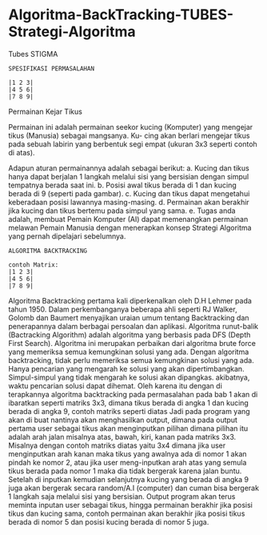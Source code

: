 # Algoritma-BackTracking-TUBES-Strategi-Algoritma
Tubes STIGMA

	SPESIFIKASI PERMASALAHAN
	
	|1 2 3|
	|4 5 6|
	|7 8 9|


Permainan Kejar Tikus
 
Permainan ini adalah permainan seekor kucing (Komputer) yang mengejar tikus (Manusia) sebagai mangsanya. Ku-
cing akan berlari mengejar tikus pada sebuah labirin yang berbentuk segi empat (ukuran 3x3 seperti contoh di atas).

Adapun aturan permainannya adalah sebagai berikut:
a. Kucing dan tikus hanya dapat berjalan 1 langkah melalui sisi yang bersisian dengan simpul tempatnya berada saat
ini.
b. Posisi awal tikus berada di 1 dan kucing berada di 9 (seperti pada gambar).
c. Kucing dan tikus dapat mengetahui keberadaan posisi lawannya masing-masing.
d. Permainan akan berakhir jika kucing dan tikus bertemu pada simpul yang sama.
e. Tugas anda adalah, membuat Pemain Komputer (AI) dapat memenangkan permainan melawan Pemain Manusia
dengan menerapkan konsep Strategi Algoritma yang pernah dipelajari sebelumnya. 

	ALGORITMA BACKTRACKING
	
	contoh Matrix:
	|1 2 3|
	|4 5 6|
	|7 8 9|

Algoritma Backtracking  pertama kali diperkenalkan oleh D.H Lehmer pada tahun 1950. Dalam perkembanganya beberapa ahli seperti RJ Walker, Golomb dan Baumert menyajikan uraian umum tentang Backtracking dan penerapannya dalam berbagai persoalan dan aplikasi. Algoritma runut-balik (Bactracking Algorithm) adalah algoritma yang berbasis pada DFS (Depth First Search). Algoritma ini merupakan perbaikan dari algoritma brute force yang memeriksa semua kemungkinan solusi yang ada. Dengan algoritma backtracking, tidak perlu memeriksa semua kemungkinan solusi yang ada. Hanya pencarian yang mengarah ke solusi yang akan dipertimbangkan. Simpul-simpul yang tidak mengarah ke solusi akan dipangkas. akibatnya, waktu pencarian solusi dapat dihemat.
Oleh karena itu dengan di terapkannya algoritma backtracking pada permasalahan pada bab 1 akan di ibaratkan seperti matriks 3x3, dimana tikus  berada di angka 1 dan kucing berada di angka 9, contoh matriks seperti diatas
Jadi pada program yang akan di buat nantinya akan menghasilkan output, dimana pada output pertama user sebagai tikus akan menginputkan pilihan dimana pilihan itu adalah arah jalan misalnya atas, bawah, kiri, kanan pada matriks 3x3. Misalnya dengan contoh matriks diatas yaitu 3x4 dimana jika user menginputkan arah kanan maka tikus yang awalnya ada di nomor 1 akan pindah ke nomor 2, atau jika user meng-inputkan arah atas yang semula tikus berada pada nomor 1 maka dia tidak bergerak karena jalan buntu. Setelah di inputkan kemudian selanjutnya kucing yang berada di angka 9 juga akan bergerak secara random/A.I (computer) dan cuman bisa bergerak 1 langkah saja melalui sisi yang bersisian. Output program akan terus meminta inputan user sebagai tikus, hingga permainan berakhir jika posisi tikus dan kucing sama, contoh permainan akan berakhir jika posisi tikus berada di nomor 5 dan posisi kucing berada di nomor 5 juga. 

